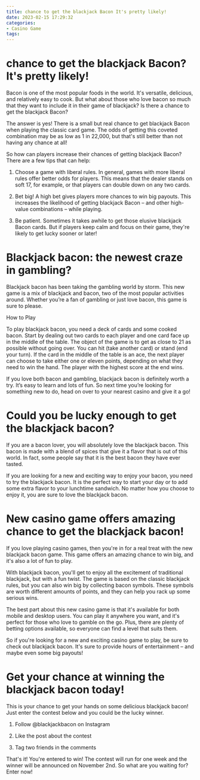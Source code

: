 ```yaml
---
title: chance to get the blackjack Bacon It's pretty likely!
date: 2023-02-15 17:29:32
categories:
- Casino Game
tags:
---
```



#  chance to get the blackjack Bacon? It's pretty likely!

Bacon is one of the most popular foods in the world. It's versatile, delicious, and relatively easy to cook. But what about those who love bacon so much that they want to include it in their game of blackjack? Is there a chance to get the blackjack Bacon?

The answer is yes! There is a small but real chance to get blackjack Bacon when playing the classic card game. The odds of getting this coveted combination may be as low as 1 in 22,000, but that's still better than not having any chance at all!

So how can players increase their chances of getting blackjack Bacon? There are a few tips that can help:

1) Choose a game with liberal rules. In general, games with more liberal rules offer better odds for players. This means that the dealer stands on soft 17, for example, or that players can double down on any two cards.

2) Bet big! A high bet gives players more chances to win big payouts. This increases the likelihood of getting blackjack Bacon – and other high-value combinations – while playing.

3) Be patient. Sometimes it takes awhile to get those elusive blackjack Bacon cards. But if players keep calm and focus on their game, they're likely to get lucky sooner or later!

#  Blackjack bacon: the newest craze in gambling?

Blackjack bacon has been taking the gambling world by storm. This new game is a mix of blackjack and bacon, two of the most popular activities around. Whether you’re a fan of gambling or just love bacon, this game is sure to please.

How to Play

To play blackjack bacon, you need a deck of cards and some cooked bacon. Start by dealing out two cards to each player and one card face up in the middle of the table. The object of the game is to get as close to 21 as possible without going over. You can hit (take another card) or stand (end your turn). If the card in the middle of the table is an ace, the next player can choose to take either one or eleven points, depending on what they need to win the hand. The player with the highest score at the end wins.

If you love both bacon and gambling, blackjack bacon is definitely worth a try. It’s easy to learn and lots of fun. So next time you’re looking for something new to do, head on over to your nearest casino and give it a go!

#  Could you be lucky enough to get the blackjack bacon?

If you are a bacon lover, you will absolutely love the blackjack bacon. This bacon is made with a blend of spices that give it a flavor that is out of this world. In fact, some people say that it is the best bacon they have ever tasted.

If you are looking for a new and exciting way to enjoy your bacon, you need to try the blackjack bacon. It is the perfect way to start your day or to add some extra flavor to your lunchtime sandwich. No matter how you choose to enjoy it, you are sure to love the blackjack bacon.

#  New casino game offers amazing chance to get the blackjack bacon!

If you love playing casino games, then you're in for a real treat with the new blackjack bacon game. This game offers an amazing chance to win big, and it's also a lot of fun to play.

With blackjack bacon, you'll get to enjoy all the excitement of traditional blackjack, but with a fun twist. The game is based on the classic blackjack rules, but you can also win big by collecting bacon symbols. These symbols are worth different amounts of points, and they can help you rack up some serious wins.

The best part about this new casino game is that it's available for both mobile and desktop users. You can play it anywhere you want, and it's perfect for those who love to gamble on the go. Plus, there are plenty of betting options available, so everyone can find a level that suits them.

So if you're looking for a new and exciting casino game to play, be sure to check out blackjack bacon. It's sure to provide hours of entertainment – and maybe even some big payouts!

#  Get your chance at winning the blackjack bacon today!

This is your chance to get your hands on some delicious blackjack bacon! Just enter the contest below and you could be the lucky winner.

1. Follow @blackjackbacon on Instagram

2. Like the post about the contest

3. Tag two friends in the comments

That's it! You're entered to win! The contest will run for one week and the winner will be announced on November 2nd. So what are you waiting for? Enter now!